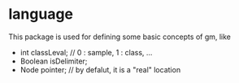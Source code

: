 # language

This package is used for defining some basic concepts of gm, like
* int classLeval; // 0 : sample, 1 : class, ...
* Boolean isDelimiter;
* Node pointer; // by defalut, it is a "real" location
